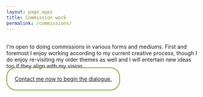 ```yaml
---
layout: page_apps
title: Commission work
permalink: /commissions/
---
```


<!--Page commissions-->
<br>
I'm open to doing commissions in various forms and mediums. First and foremost I enjoy working according to my current creative process, though I do enjoy re-visiting my older themes as well and I will entertain new ideas too if they align with my vision.
<br>
<br>
<a href="/contact" style="border-radius: 25px;
                          border: 2px solid #73AD21;
                          padding: 20px;
                          width: 200px;
                          height: 150px;">
Contact me now to begin the dialogue.
</a>
